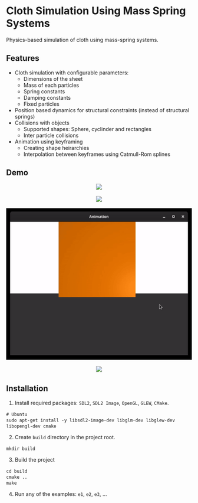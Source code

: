 # Cloth Simulation Using Mass Spring Systems
Physics-based simulation of cloth using mass-spring systems.

## Features
- Cloth simulation with configurable parameters: 
    - Dimensions of the sheet
    - Mass of each particles
    - Spring constants 
    - Damping constants 
    - Fixed particles 
- Position based dynamics for structural constraints (instead of structural springs)
- Collisions with objects
    - Supported shapes: Sphere, cyclinder and rectangles
    - Inter particle collisions 
- Animation using keyframing
    - Creating shape heirarchies
    - Interpolation between keyframes using Catmull-Rom splines

## Demo 
<p align="center">
  <img src="demo/s1.gif" />
</p>
<p align="center">
  <img src="demo/s2.gif" />
</p>
<p align="center">
  <img src="demo/s3.gif" />
</p>
<p align="center">
  <img src="demo/s4.gif" />
</p>

## Installation
1. Install required packages: `SDL2`, `SDL2 Image`, `OpenGL`, `GLEW`, `CMake`.
```
# Ubuntu
sudo apt-get install -y libsdl2-image-dev libglm-dev libglew-dev libopengl-dev cmake
```
2. Create `build` directory in the project root.
```
mkdir build
```
3. Build the project
```
cd build
cmake ..
make
```
4. Run any of the examples: `e1`, `e2`, `e3`, ...


